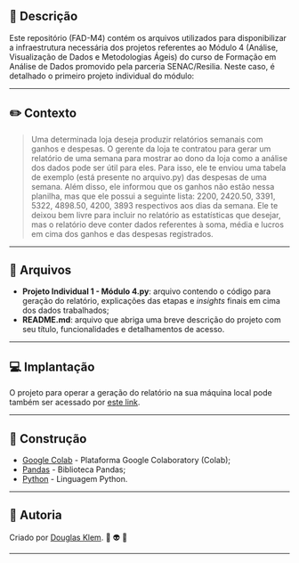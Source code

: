 ## :bookmark_tabs: Descrição ##

Este repositório (FAD-M4) contém os arquivos utilizados para disponibilizar a infraestrutura necessária dos projetos referentes ao Módulo 4 (Análise, Visualização de Dados e Metodologias Ágeis) do curso de Formação em Análise de Dados promovido pela parceria SENAC/Resilia. Neste caso, é detalhado o primeiro projeto individual do módulo:

---
## :pencil2: Contexto ##

> Uma determinada loja deseja produzir relatórios semanais com ganhos e despesas. O gerente da loja te contratou para gerar um relatório de uma semana para mostrar ao dono da loja como a análise dos dados pode ser útil para eles. Para isso, ele te enviou uma tabela de exemplo (está presente no arquivo.py) das despesas de uma semana. Além disso, ele informou que os ganhos não estão nessa planilha, mas que ele possui a seguinte lista: 2200, 2420.50, 3391, 5322, 4898.50, 4200, 3893 respectivos aos dias da semana. Ele te deixou bem livre para incluir no relatório as estatísticas que desejar, mas o relatório deve conter dados referentes à soma, média e lucros em cima dos ganhos e das despesas registrados.
---
## :open_file_folder: Arquivos ##

* **Projeto Individual 1 - Módulo 4.py**: arquivo contendo o código para geração do relatório, explicações das etapas e *insights* finais em cima dos dados trabalhados;
* **README.md**: arquivo que abriga uma breve descrição do projeto com seu título, funcionalidades e detalhamentos de acesso.
---
## :computer: Implantação ##

O projeto para operar a geração do relatório na sua máquina local pode também ser acessado por [este link](https://colab.research.google.com/drive/1mFGP0FHfaQgOELY90s0pBHNfVIHPGyp-?usp=sharing).

---
## :construction: Construção ##

* [Google Colab](https://colab.research.google.com/) - Plataforma Google Colaboratory (Colab);
* [Pandas](https://pandas.pydata.org/) - Biblioteca Pandas;
* [Python](https://www.python.org/) - Linguagem Python.

---
## :busts_in_silhouette: Autoria ##

Criado por [Douglas Klem](https://gist.github.com/KlemDoug). :space_invader: :alien: :sparkling_heart: 

---
